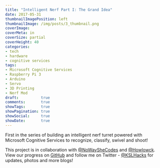 ```yaml
---
title: "Intelligent Nerf Part I: The Grand Idea"
date: 2017-05-31
thumbnailImagePosition: left
thumbnailImage: /img/posts/3_thumbnail.png
coverImage: 
coverMeta: in
coverSize: partial
coverHeight: 40
categories:
- tech
- hardware
- cognitive services
tags:
- Microsoft Cognitive Services
- Raspberry Pi 3
- Arduino
- Servo
- 3D Printing
- Nerf Mod
draft:          true
comments:       true
showTags:       true
showPagination: true
showSocial:     true
showDate:       true
---
```


First in the series of building an intelligent nerf turret powered with Microsoft Cognitive Services to recognize, classify, swivel and shoot!

<!--more-->
<!--
Notes:
ThumbnailImage dimensions: 700px x 700px
CoverImage dimensions: 1800px x 450px
-->
This project is in collaboration with [@NoWaySheCodes](https://twitter.com/nowayshecodes) and [@Howlowck](https://twitter.com/howlowck). View our progress on [GitHub](https://github.com/KSLHacks/intelligentNerfTurret) and follow me on Twitter - [@KSLHacks](https://twitter.com/kslhacks) for updates, photos and more blogs!